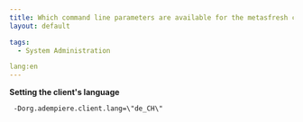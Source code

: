 ```yaml
---
title: Which command line parameters are available for the metasfresh client?
layout: default

tags:
  - System Administration

lang:en
---
```


**Setting the client's language**


```
 -Dorg.adempiere.client.lang=\"de_CH\"
 ```
